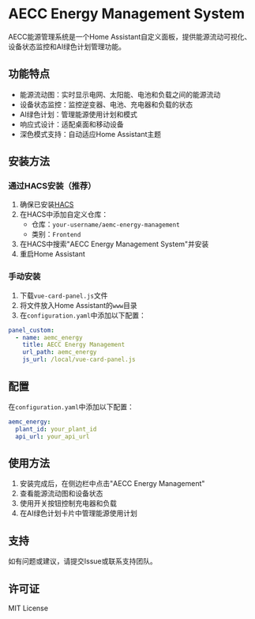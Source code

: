 # AECC Energy Management System

AECC能源管理系统是一个Home Assistant自定义面板，提供能源流动可视化、设备状态监控和AI绿色计划管理功能。

## 功能特点

- 能源流动图：实时显示电网、太阳能、电池和负载之间的能源流动
- 设备状态监控：监控逆变器、电池、充电器和负载的状态
- AI绿色计划：管理能源使用计划和模式
- 响应式设计：适配桌面和移动设备
- 深色模式支持：自动适应Home Assistant主题

## 安装方法

### 通过HACS安装（推荐）

1. 确保已安装[HACS](https://hacs.xyz/)
2. 在HACS中添加自定义仓库：
   - 仓库：`your-username/aemc-energy-management`
   - 类别：`Frontend`
3. 在HACS中搜索"AECC Energy Management System"并安装
4. 重启Home Assistant

### 手动安装

1. 下载`vue-card-panel.js`文件
2. 将文件放入Home Assistant的`www`目录
3. 在`configuration.yaml`中添加以下配置：

```yaml
panel_custom:
  - name: aemc_energy
    title: AECC Energy Management
    url_path: aemc_energy
    js_url: /local/vue-card-panel.js
```

## 配置

在`configuration.yaml`中添加以下配置：

```yaml
aemc_energy:
  plant_id: your_plant_id
  api_url: your_api_url
```

## 使用方法

1. 安装完成后，在侧边栏中点击"AECC Energy Management"
2. 查看能源流动图和设备状态
3. 使用开关按钮控制充电器和负载
4. 在AI绿色计划卡片中管理能源使用计划

## 支持

如有问题或建议，请提交Issue或联系支持团队。

## 许可证

MIT License
